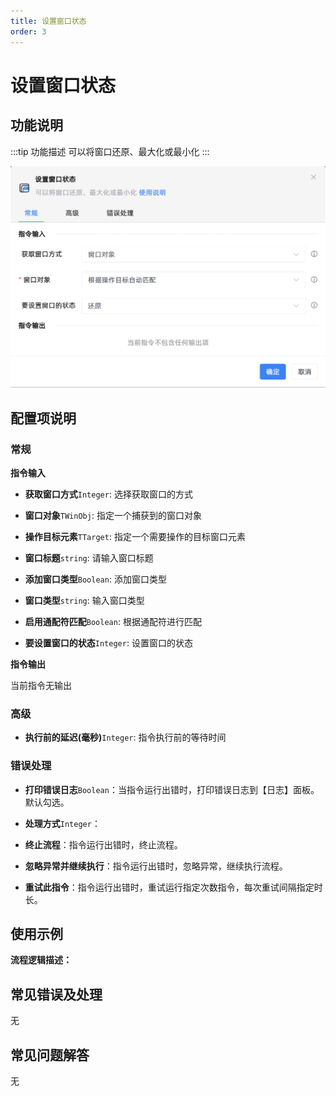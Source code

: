 ```yaml
---
title: 设置窗口状态
order: 3
---
```


# 设置窗口状态

## 功能说明

:::tip 功能描述
可以将窗口还原、最大化或最小化
:::

![设置窗口状态](../../../assets/设置窗口状态_command.png)

## 配置项说明

### 常规

**指令输入**

- **获取窗口方式**`Integer`: 选择获取窗口的方式

- **窗口对象**`TWinObj`: 指定一个捕获到的窗口对象

- **操作目标元素**`TTarget`: 指定一个需要操作的目标窗口元素

- **窗口标题**`string`: 请输入窗口标题

- **添加窗口类型**`Boolean`: 添加窗口类型

- **窗口类型**`string`: 输入窗口类型

- **启用通配符匹配**`Boolean`: 根据通配符进行匹配

- **要设置窗口的状态**`Integer`: 设置窗口的状态


**指令输出**

当前指令无输出

### 高级

- **执行前的延迟(毫秒)**`Integer`: 指令执行前的等待时间

### 错误处理

- **打印错误日志**`Boolean`：当指令运行出错时，打印错误日志到【日志】面板。默认勾选。

- **处理方式**`Integer`：

 - **终止流程**：指令运行出错时，终止流程。

 - **忽略异常并继续执行**：指令运行出错时，忽略异常，继续执行流程。

 - **重试此指令**：指令运行出错时，重试运行指定次数指令，每次重试间隔指定时长。

## 使用示例

**流程逻辑描述：** 

## 常见错误及处理

无

## 常见问题解答

无

